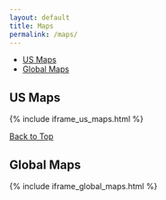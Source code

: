 ```yaml
---
layout: default
title: Maps
permalink: /maps/
---
```


* [US Maps](#us-maps)
* [Global Maps](#global-maps)

## US Maps
{% include iframe_us_maps.html %}

[Back to Top](#top)

## Global Maps
{% include iframe_global_maps.html %}
